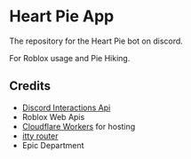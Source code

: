 # Heart Pie App

The repository for the Heart Pie bot on discord.

For Roblox usage and Pie Hiking.

## Credits

- [Discord Interactions Api](https://discord.com/developers/docs/interactions/receiving-and-responding)
- Roblox Web Apis
- [Cloudflare Workers](https://workers.cloudflare.com/) for hosting
- [itty router](https://itty.dev/itty-router/)
- Epic Department
